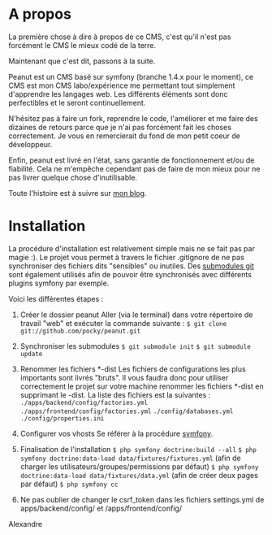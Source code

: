 # A propos #

La première chose à dire à propos de ce CMS, c'est qu'il n'est pas forcément le CMS le mieux codé de la terre.

Maintenant que c'est dit, passons à la suite.

Peanut est un CMS basé sur symfony (branche 1.4.x pour le moment), ce CMS est mon CMS labo/expérience me permettant tout simplement d'apprendre les langages web. Les différents éléments sont donc perfectibles et le seront continuellement.

N'hésitez pas à faire un fork, reprendre le code, l'améliorer et me faire des dizaines de retours parce que je n'ai pas forcément fait les choses correctement. Je vous en remercierait du fond de mon petit coeur de développeur.

Enfin, peanut est livré en l'état, sans garantie de fonctionnement et/ou de fiabilité. Cela ne m'empêche cependant pas de faire de mon mieux pour ne pas livrer quelque chose d'inutilisable.

Toute l'histoire est à suivre sur [mon blog](http://dev.pockyworld.com).


# Installation #

La procédure d'installation est relativement simple mais ne se fait pas par magie :). Le projet vous permet à travers le fichier .gitignore de ne pas synchroniser des fichiers dits "sensibles" ou inutiles. Des [submodules git](http://book.git-scm.com/5_submodules.html) sont également utilisés afin de pouvoir être synchronisés avec différents plugins symfony par exemple.

Voici les différentes étapes :

1. Créer le dossier peanut
Aller (via le terminal) dans votre répertoire de travail "web" et exécuter la commande suivante : 
 `$ git clone git://github.com/pocky/peanut.git`

2. Synchroniser les submodules
`$ git submodule init` 
`$ git submodule update`

3. Renommer les fichiers *-dist
Les fichiers de configurations les plus importants sont livrés "bruts". Il vous faudra donc pour utiliser correctement le projet sur votre machine renommer les fichiers *-dist en supprimant le -dist. La liste des fichiers est la suivantes :
`./apps/backend/config/factories.yml` 
`./apps/frontend/config/factories.yml` 
`./config/databases.yml` 
`./config/properties.ini ` 

4. Configurer vos vhosts
Se référer à la procédure [symfony](http://www.symfony-project.org/jobeet/1_4/Doctrine/fr/01#chapter_01_configuration_du_serveur_web_la_methode_securisee).

5. Finalisation de l'installation
`$ php symfony doctrine:build --all` 
`$ php symfony doctrine:data-load data/fixtures/fixtures.yml` (afin de charger les utilisateurs/groupes/permissions par défaut)
`$ php symfony doctrine:data-load data/fixtures/data.yml` (afin de créer deux pages par défaut)
`$ php symfony cc`

6. Ne pas oublier de changer le csrf_token dans les fichiers settings.yml de apps/backend/config/ et /apps/frontend/config/


Alexandre

